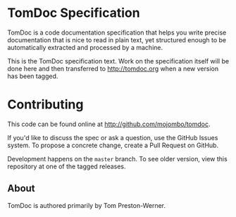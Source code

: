 # TomDoc Specification

TomDoc is a code documentation specification that helps you write precise
documentation that is nice to read in plain text, yet structured enough to be
automatically extracted and processed by a machine.

This is the TomDoc specification text. Work on the specification itself will
be done here and then transferred to http://tomdoc.org when a new version has
been tagged.

# Contributing

This code can be found online at http://github.com/mojombo/tomdoc.

If you'd like to discuss the spec or ask a question, use the GitHub Issues
system. To propose a concrete change, create a Pull Request on GitHub.

Development happens on the `master` branch. To see older version, view this
repository at one of the tagged releases.

## About

TomDoc is authored primarily by Tom Preston-Werner.
